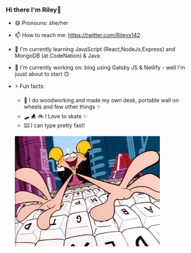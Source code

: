 ### Hi there I'm Riley👋

- 😄 Pronouns: she/her 
- 📫 How to reach me: https://twitter.com/Rileyx142
- 🌱 I'm currently learning JavaScript (React,NodeJs,Express) and MongoDB (at CodeNation) &  Java
- 🔭 I'm currently working on: blog using Gatsby JS & Netlify - well I'm juust about to start 🙃

- ⚡ Fun facts: 
  - 🔨 I do woodworking and made my own desk, portable wall on wheels and few other things ✨
  - 🛹 ⛸️ 🚲  I Love to skate ✨
  - ⌨️ I can type pretty fast!
  
  ![Typing gif](keyb.gif)
